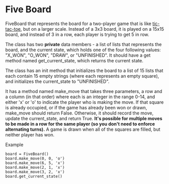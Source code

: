 # Five Board


FiveBoard that represents the board for a two-player game that is like [tic-tac-toe](https://en.wikipedia.org/wiki/Tic-tac-toe), but on a larger scale.  Instead of a 3x3 board, it is played on a 15x15 board, and instead of 3 in a row, each player is trying to get 5 in row.

The class has two **private** data members - a list of lists that represents the board, and the current state, which holds one of the four following values: "X_WON", "O_WON", "DRAW", or "UNFINISHED".  It should have a get method named get_current_state, which returns the current state.

The class has an init method that initializes the board to a list of 15 lists that each contain 15 empty strings (where each represents an empty square), and initializes the current_state to "UNFINISHED".

It has a method named make_move that takes three parameters, a row and a column (in that order) where each is an integer in the range 0-14, and either 'x' or 'o' to indicate the player who is making the move. If that square is already occupied, or if the game has already been won or drawn, make_move should return False. Otherwise, it should record the move, update the current_state, and return True. **It's possible for multiple moves to be made in a row for the same player (so you don't need to enforce alternating turns).** A game is drawn when all of the squares are filled, but neither player has won.


Example
```
board = FiveBoard()
board.make_move(0, 0, 'o')
board.make_move(6, 5, 'x')
board.make_move(2, 1, 'x')
board.make_move(3, 2, 'x')
board.get_current_state()
```
